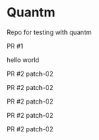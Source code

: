 # Quantm

Repo for testing with quantm

PR #1

hello
world

PR #2
patch-02

PR #2
patch-02

PR #2
patch-02

PR #2
patch-02

PR #2
patch-02
